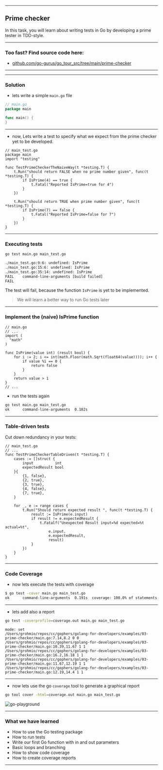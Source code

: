 <!-- .slide: data-background="img/PRIME_CHECKER/00.jpg" data-background-size="100%" data-background-position="50% 50%" -->
----

## Prime checker
In this task, you will learn about writing tests in Go by developing a prime tester in TDD-style.

----

### Too fast? Find source code here:
* [github.com/go-gurus/go_tour_src/tree/main/prime-checker](https://github.com/go-gurus/go_tour_src/tree/main/prime-checker)

----
<!-- .slide: data-background="img/PRIME_CHECKER/01.jpg" data-background-size="60%" data-background-position="50% 50%" -->

----
<!-- .slide: data-background="img/MAIN/GOTOUR-TIME-TO-CODE-00.jpg" data-background-size="100%" data-background-position="50% 50%" -->

### Solution

* lets write a simple `main.go` file

```go
// main.go
package main

func main() {
}
```

----

* now, Lets write a test to specify what we expect from the prime checker yet to be developed.

```golang
// main_test.go
package main
import "testing"

func TestPrimeCheckerTheNaiveWay(t *testing.T) {
	t.Run("should return FALSE when no prime number given", func(t *testing.T) {
		if IsPrime(4) == true {
			t.Fatal("Reported IsPrime=true for 4")
		}
	})

	t.Run("should return TRUE when prime number given", func(t *testing.T) {
		if IsPrime(7) == false {
			t.Fatal("Reported IsPrime=false for 7")
		}
	})
}
```

----

### Executing tests

```bash
go test main.go main_test.go

./main_test.go:9:6: undefined: IsPrime
./main_test.go:15:6: undefined: IsPrime
./main_test.go:35:14: undefined: IsPrime
FAIL    command-line-arguments [build failed]
FAIL
```

The test will fail, because the function `IsPrime` is yet to be implemented.

> We will learn a better way to run Go tests later 

----

### Implement the (naive) IsPrime function

```golang
// main.go
// ...
import (
  "math"
)

func IsPrime(value int) (result bool) {
	for i := 2; i <= int(math.Floor(math.Sqrt(float64(value)))); i++ {
		if value %i == 0 {
			return false
		}
	}
	return value > 1
}
// ...
```

* run the tests again

```bash
go test main.go main_test.go
ok      command-line-arguments  0.102s
```

----

### Table-driven tests

Cut down redundancy in your tests:
```golang
// main_test.go
// ...
func TestPrimeCheckerTableDriven(t *testing.T) {
	cases := []struct {
		input          int
		expectedResult bool
	}{
		{1, false},
		{2, true},
		{3, true},
		{4, false},
		{7, true},
	}

	for _, e := range cases {
		t.Run("Should return expected result ", func(t *testing.T) {
			result := IsPrime(e.input)
			if result != e.expectedResult {
				t.Fatalf("Unexpected Result input=%d expected=%t actual=%t", 
					e.input, 
					e.expectedResult, 
					result)
			}
		})
	}
}
```

----

### Code Coverage

* now lets execute the tests with coverage

```bash
$ go test -cover main.go main_test.go
ok      command-line-arguments  0.191s  coverage: 100.0% of statements
```

----

* lets add also a report

```bash
go test -coverprofile=coverage.out main.go main_test.go
```

```text
mode: set
/Users/grohmio/repos/cc/gophers/golang-for-developers/examples/03-prime-checker/main.go:7.14,8.2 0 0
/Users/grohmio/repos/cc/gophers/golang-for-developers/examples/03-prime-checker/main.go:10.39,11.67 1 1
/Users/grohmio/repos/cc/gophers/golang-for-developers/examples/03-prime-checker/main.go:16.2,16.18 1 1
/Users/grohmio/repos/cc/gophers/golang-for-developers/examples/03-prime-checker/main.go:11.67,12.19 1 1
/Users/grohmio/repos/cc/gophers/golang-for-developers/examples/03-prime-checker/main.go:12.19,14.4 1 1
```

----

* now lets use the go `coverage` tool to generate a graphical report

```bash
go tool cover -html=coverage.out main.go main_test.go
```

![go-playground](img/PRIME_CHECKER/02.png)<!-- .element height="500px" -->

----

### What we have learned
* How to use the Go testing package
* How to run tests
* Write our first Go function with in and out parameters
* Basic loops and branching
* How to show code coverage
* How to create coverage reports

---